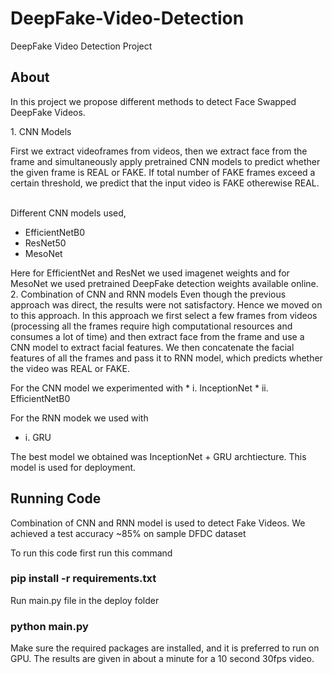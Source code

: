 # DeepFake-Video-Detection
DeepFake Video Detection Project
## About

In this project we propose different methods to detect Face Swapped DeepFake Videos.
<html>  
1. CNN Models<br>
  <p>
First we extract videoframes from videos, then we extract face from the frame and simultaneously apply pretrained CNN models to predict whether the given frame is REAL or FAKE. If total number of FAKE frames exceed a certain threshold, we predict that the input video is FAKE otherewise REAL.</p><br>
    Different CNN models used,
   <ul>
     <li>EfficientNetB0</li>
     <li>ResNet50</li>
     <li>MesoNet</li>
  </ul>
 Here for EfficientNet and ResNet we used imagenet weights and for MesoNet we used pretrained DeepFake detection weights available online.
</html>
2. Combination of CNN and RNN models
 Even though the previous approach was direct, the results were not satisfactory. Hence we moved on to this approach.
 In this approach we first select a few frames from videos (processing all the frames require high computational resources and consumes a lot of time) and  then extract face from the frame and use a CNN model to extract facial features. We then concatenate the facial features of all the frames and pass it to RNN model, which  predicts whether the video was REAL or FAKE.
 
 For the CNN model we experimented with
    * i. InceptionNet
    * ii. EfficientNetB0

 For the RNN modek we used with
  * i. GRU
 
 The best model we obtained was InceptionNet + GRU archtiecture. This model is used for deployment.

## Running Code

Combination of CNN and RNN model is used to detect Fake Videos.
We achieved a test accuracy ~85% on sample DFDC dataset 

To run this code first run this command 
### pip install -r requirements.txt
Run main.py file in the deploy folder
### python main.py

Make sure the required packages are installed, and it is preferred to run on GPU.
The results are given in about a minute for a 10 second 30fps video.
